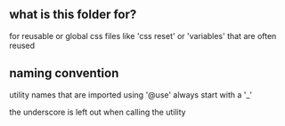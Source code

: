 ## what is this folder for?

for reusable or global css files like 'css reset' or 'variables' that are often reused

## naming convention

utility names that are imported using '@use' always start with a '\_'

the underscore is left out when calling the utility
